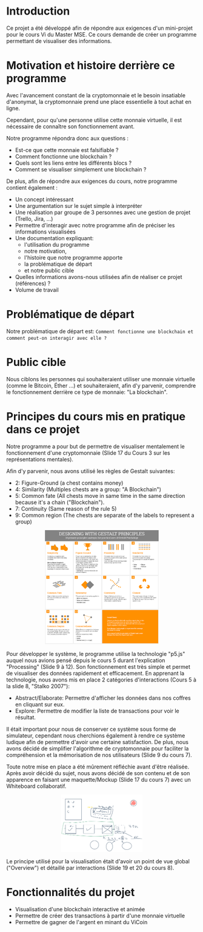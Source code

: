 # Introduction
Ce projet a été développé afin de répondre aux exigences d'un mini-projet pour le cours Vi du Master MSE.
Ce cours demande de créer un programme permettant de visualiser des informations.

# Motivation et histoire derrière ce programme
Avec l'avancement constant de la cryptomonnaie et le besoin insatiable d'anonymat, la cryptomonnaie prend une place essentielle à tout achat en ligne.

Cependant, pour qu'une personne utilise cette monnaie virtuelle, il est nécessaire de connaître son fonctionnement avant.

Notre programme répondra donc aux questions :
- Est-ce que cette monnaie est falsifiable ?
- Comment fonctionne une blockchain ?
- Quels sont les liens entre les différents blocs ?
- Comment se visualiser simplement une blockchain ?

De plus, afin de répondre aux exigences du cours, notre programme contient également :
- Un concept intéressant
- Une argumentation sur le sujet simple à interpréter
- Une réalisation par groupe de 3 personnes avec une gestion de projet (Trello, Jira, ...)
- Permettre d'interagir avec notre programme afin de préciser les informations visualisées
- Une documentation expliquant:
    - l'utilisation du programme 
    - notre motivation,
    - l'histoire que notre programme apporte
    - la problématique de départ
    - et notre public cible
- Quelles informations avons-nous utilisées afin de réaliser ce projet (références) ?
- Volume de travail

# Problématique de départ
Notre problématique de départ est: `Comment fonctionne une blockchain et comment peut-on interagir avec elle ?`

# Public cible
Nous ciblons les personnes qui souhaiteraient utiliser une monnaie virtuelle (comme le Bitcoin, Éther ...) et souhaiteraient, afin d'y parvenir, comprendre le fonctionnement derrière ce type de monnaie: "La blockchain".

# Principes du cours mis en pratique dans ce projet
Notre programme a pour but de permettre de visualiser mentalement le fonctionnement d'une cryptomonnaie (Slide 17 du Cours 3 sur les représentations mentales). 

Afin d'y parvenir, nous avons utilisé les règles de Gestalt suivantes:
- 2: Figure-Ground (a chest contains money)
- 4: Similarity (Multiples chests are a group: "A Blockchain")
- 5: Common fate (All chests move in same time in the same direction because it's a chain ("Blockchain").
- 7: Continuity (Same reason of the rule 5)
- 9: Common region (The chests are separate of the labels to represent a group)

<div style="text-align: center"><img src="./doc_img/314e3064c750fbf7d73146b67e81a4f6.png" title="Gestalt rules" height="300px"/></div>

Pour développer le système, le programme utilise la technologie "p5.js" auquel nous avions pensé depuis le cours 5 durant l'explication "Processing" (Slide 9 à 12). 
Son fonctionnement est très simple et permet de visualiser des données rapidement et efficacement.
En apprenant la technologie, nous avons mis en place 2 catégories d'interactions (Cours 5 à la slide 8, "Stalko 2007"):
- Abstract/Elaborate: Permettre d'afficher les données dans nos coffres en cliquant sur eux.
- Explore: Permettre de modifier la liste de transactions pour voir le résultat.

Il était important pour nous de conserver ce système sous forme de simulateur, cependant nous cherchions également à rendre ce système ludique afin de permettre d'avoir une certaine satisfaction.
De plus, nous avons décidé de simplifier l'algorithme de cryptomonnaie pour faciliter la compréhension et la mémorisation de nos utilisateurs (Slide 9 du cours 7).

Toute notre mise en place a été mûrement réfléchie avant d'être réalisée. Après avoir décidé du sujet, nous avons décidé de son contenu et de son apparence en faisant une maquette/Mockup (Slide 17 du cours 7) avec un Whiteboard collaboratif.

<div style="text-align: center"><img src="./doc_img/whiteboard_meeting_interface.png" title="Whiteboard collaboratif" height="150px"/></div>

Le principe utilisé pour la visualisation était d'avoir un point de vue global ("Overview") et détaillé par interactions (Slide 19 et 20 du cours 8).

# Fonctionnalités du projet
- Visualisation d'une blockchain interactive et animée
- Permettre de créer des transactions à partir d'une monnaie virtuelle
- Permettre de gagner de l'argent en minant du ViCoin
